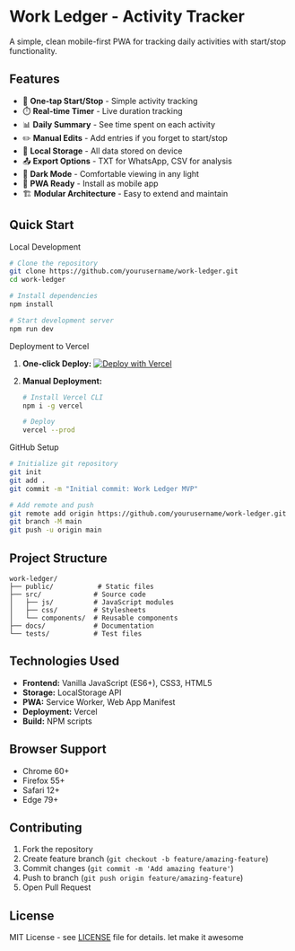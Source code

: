 # Work Ledger - Activity Tracker

A simple, clean mobile-first PWA for tracking daily activities with start/stop functionality.

## Features

- 🎯 **One-tap Start/Stop** - Simple activity tracking
- ⏱️ **Real-time Timer** - Live duration tracking
- 📊 **Daily Summary** - See time spent on each activity
- ✏️ **Manual Edits** - Add entries if you forget to start/stop
- 💾 **Local Storage** - All data stored on device
- 📤 **Export Options** - TXT for WhatsApp, CSV for analysis
- 🌙 **Dark Mode** - Comfortable viewing in any light
- 📱 **PWA Ready** - Install as mobile app
- 🏗️ **Modular Architecture** - Easy to extend and maintain

## Quick Start
Local Development

```bash
# Clone the repository
git clone https://github.com/yourusername/work-ledger.git
cd work-ledger

# Install dependencies
npm install

# Start development server
npm run dev
```

Deployment to Vercel

1. **One-click Deploy:**
   [![Deploy with Vercel](https://vercel.com/button)](https://vercel.com/new/clone?repository-url=https://github.com/yourusername/work-ledger)

2. **Manual Deployment:**
   ```bash
   # Install Vercel CLI
   npm i -g vercel

   # Deploy
   vercel --prod
   ```

GitHub Setup
```bash
# Initialize git repository
git init
git add .
git commit -m "Initial commit: Work Ledger MVP"

# Add remote and push
git remote add origin https://github.com/yourusername/work-ledger.git
git branch -M main
git push -u origin main
```

## Project Structure

```
work-ledger/
├── public/           # Static files
├── src/             # Source code
│   ├── js/          # JavaScript modules
│   ├── css/         # Stylesheets
│   └── components/  # Reusable components
├── docs/            # Documentation
└── tests/           # Test files
```

## Technologies Used

- **Frontend:** Vanilla JavaScript (ES6+), CSS3, HTML5
- **Storage:** LocalStorage API
- **PWA:** Service Worker, Web App Manifest
- **Deployment:** Vercel
- **Build:** NPM scripts

## Browser Support

- Chrome 60+
- Firefox 55+
- Safari 12+
- Edge 79+

## Contributing

1. Fork the repository
2. Create feature branch (`git checkout -b feature/amazing-feature`)
3. Commit changes (`git commit -m 'Add amazing feature'`)
4. Push to branch (`git push origin feature/amazing-feature`)
5. Open Pull Request

## License

MIT License - see [LICENSE](LICENSE) file for details.
let make it awesome 
